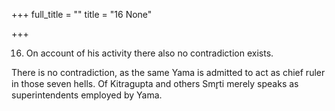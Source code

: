 +++
full_title = ""
title = "16 None"

+++


16. On account of his activity there also no contradiction exists.

There is no contradiction, as the same Yama is admitted to act as chief ruler in those seven hells. Of Kitragupta and others Smr̥ti merely speaks as superintendents employed by Yama.

